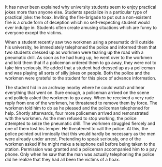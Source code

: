 It has never been explained why university students seem to enjoy practical jokes more than anyone else. Students specialize in a particular type of practical joke: the hoax. Inviting the fire-brigade to put out a non-existent fire is a crude form of deception which no self-respecting student would ever indulge in. Students often create amusing situations which are funny to everyone except the victims.

When a student recently saw two workmen using a pneumatic drill outside his university, he immediately telephoned the police and informed them that two students dressed up as workmen were tearing up the road with a pneumatic drill. As soon as he had hung up, he went over to the workmen and told them that if a policeman ordered them to go away, they were not to take him seriously. He added that a student had dressed up as a policeman and was playing all sorts of silly jokes on people. Both the police and the workmen were grateful to the student for this piece of advance information.

The student hid in an archway nearby where he could watch and hear everything that went on. Sure enough, a policeman arrived on the scene and politely asked the workmen to go away. When he received a very rude reply from one of the workmen, he threatened to remove them by force. The workmen told him to do as he pleased and the policeman telephoned for help. Shortly afterwards, four more policemen arrived and remonstrated with the workmen. As the men refused to stop working, the police attempted to seize the pneumatic drill. The workmen struggled fiercely and one of them lost his temper. He threatened to call the police. At this, the police pointed out ironically that this would hardly be necessary as the men were already under arrest. Pretending to speak seriously, one of the workmen asked if he might make a telephone call before being taken to the station. Permission was granted and a policeman accompanied him to a pay phone. Only when he saw that the man was actually telephoning the police did he realize that they had all been the victims of a hoax.





